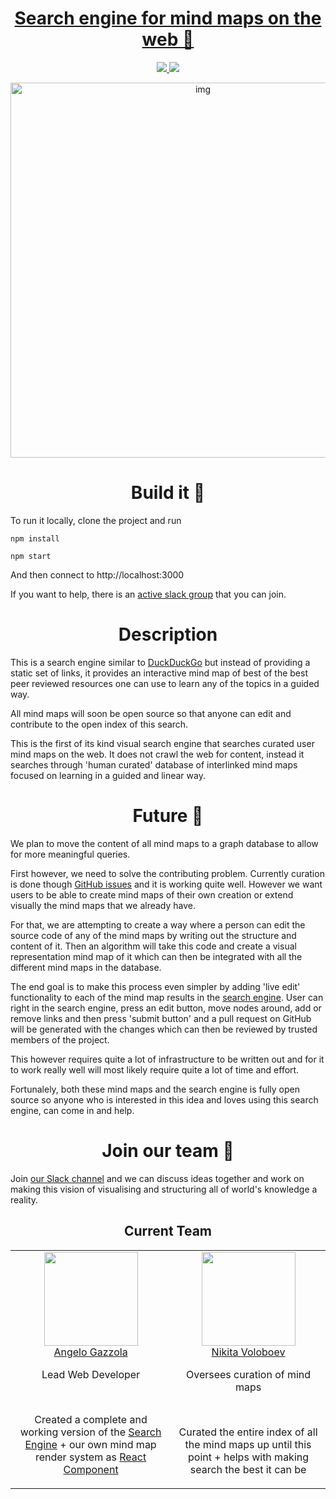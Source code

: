 <div align="center">
<h1><a href="https://learn-anything.xyz">Search engine for mind maps on the web 🚀</a></h1>
<a href="https://knowledge-map.slack.com/shared_invite/MTgxNTYzMjIzNjM5LTE0OTQzMzA4MDAtYzY1YWY0ZDc0NQ">
		<img src="https://img.shields.io/badge/Slack-channel-green.svg">
	</a>
	<a href="https://github.com/nikitavoloboev/knowledge-map-search-engine/blob/master/LICENSE">
		<img src="https://img.shields.io/github/license/mashape/apistatus.svg">
	</a>

<p align="center"><img src="https://raw.githubusercontent.com/learn-anything/img/master/i_want_to_learn.mp4.gif" alt="img" width="600"></p>
</div>

<h1 align="center"> Build it 🚀 </a></h1>

To run it locally, clone the project and run

```
npm install

npm start
```

And then connect to http://localhost:3000

If you want to help, there is an [active slack group](https://knowledge-map.slack.com/) that you can join.

<h1 align="center"> Description </a></h1>

This is a search engine similar to [DuckDuckGo](https://duckduckgo.com/) but instead of providing a static set of links, it provides an interactive mind map of best of the best peer reviewed resources one can use to learn any of the topics in a guided way.

All mind maps will soon be open source so that anyone can edit and contribute to the open index of this search.

This is the first of its kind visual search engine that searches curated user mind maps on the web. It does not crawl the web for content, instead it searches through 'human curated' database of interlinked mind maps focused on learning in a guided and linear way.

<h1 align="center"> Future 🔭 </a></h1>

We plan to move the content of all mind maps to a graph database to allow for more meaningful queries.

First however, we need to solve the contributing problem. Currently curation is done though [GitHub issues](https://github.com/nikitavoloboev/learn-anything/issues) and it is working quite well. However we want users to be able to create mind maps of their own creation or extend visually the mind maps that we already have.

For that, we are attempting to create a way where a person can edit the source code of any of the mind maps by writing out the structure and content of it. Then an algorithm will take this code and create a visual representation mind map of it which can then be integrated with all the different mind maps in the database.

The end goal is to make this process even simpler by adding 'live edit' functionality to each of the mind map results in the [search engine](https://learn-anything.xyz). User can right in the search engine, press an edit button, move nodes around, add or remove links and then press 'submit button' and a pull request on GitHub will be generated with the changes which can then be reviewed by trusted members of the project.

This however requires quite a lot of infrastructure to be written out and for it to work really well will most likely require quite a lot of time and effort.

Fortunalely, both these mind maps and the search engine is fully open source so anyone who is interested in this idea and loves using this search engine, can come in and help.

<h1 align="center"> Join our team 🚀 </a></h1>

Join [our Slack channel](https://knowledge-map.slack.com/shared_invite/MTgxNTYzMjIzNjM5LTE0OTQzMzA4MDAtYzY1YWY0ZDc0NQ) and we can discuss ideas together and work on making this vision of visualising and structuring all of world's knowledge a reality.

<h2 align="center">Current Team</h2>

<table>
  <tbody>
    <tr>
      <td align="center" valign="top">
        <img width="150" height="150" src="https://avatars1.githubusercontent.com/u/13448636?v=3&s=400">
        <br>
        <a href="https://github.com/nglgzz"> Angelo Gazzola </a>
        <p>Lead Web Developer</p>
        <br>
        <p>Created a complete and working version of the <a href="https://learn-anything.xyz">Search Engine</a> + our own mind map render system as <a href="https://github.com/learn-anything/react-mindmap"> React Component </a></p>
      </td>
      <td align="center" valign="top">
        <img width="150" height="150" src="https://pbs.twimg.com/profile_images/712426493868056576/hRaMUdgf.jpg">
        <br>
        <a href="https://github.com/nikitavoloboev">Nikita Voloboev</a>
        <p>Oversees curation of mind maps</p>
        <br>
        <p>Curated the entire index of all the mind maps up until this point + helps with making search the best it can be</p>
      </td>
     </tr>
  </tbody>
</table>
